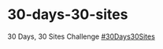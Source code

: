# 30-days-30-sites
30 Days, 30 Sites Challenge [#30Days30Sites](https://www.subscribepage.com/30days30sites)
